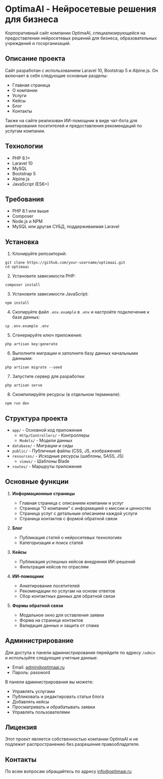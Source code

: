 # OptimaAI - Нейросетевые решения для бизнеса

Корпоративный сайт компании OptimaAI, специализирующейся на предоставлении нейросетевых решений для бизнеса, образовательных учреждений и госорганизаций.

## Описание проекта

Сайт разработан с использованием Laravel 10, Bootstrap 5 и Alpine.js. Он включает в себя следующие основные разделы:

- Главная страница
- О компании
- Услуги
- Кейсы
- Блог
- Контакты

Также на сайте реализован ИИ-помощник в виде чат-бота для анкетирования посетителей и предоставления рекомендаций по услугам компании.

## Технологии

- PHP 8.1+
- Laravel 10
- MySQL
- Bootstrap 5
- Alpine.js
- JavaScript (ES6+)

## Требования

- PHP 8.1 или выше
- Composer
- Node.js и NPM
- MySQL или другая СУБД, поддерживаемая Laravel

## Установка

1. Клонируйте репозиторий:
```
git clone https://github.com/your-username/optimaai.git
cd optimaai
```

2. Установите зависимости PHP:
```
composer install
```

3. Установите зависимости JavaScript:
```
npm install
```

4. Скопируйте файл `.env.example` в `.env` и настройте подключение к базе данных:
```
cp .env.example .env
```

5. Сгенерируйте ключ приложения:
```
php artisan key:generate
```

6. Выполните миграции и заполните базу данных начальными данными:
```
php artisan migrate --seed
```

7. Запустите сервер для разработки:
```
php artisan serve
```

8. Скомпилируйте ресурсы (в отдельном терминале):
```
npm run dev
```

## Структура проекта

- `app/` - Основной код приложения
  - `Http/Controllers/` - Контроллеры
  - `Models/` - Модели данных
- `database/` - Миграции и сиды
- `public/` - Публичные файлы (CSS, JS, изображения)
- `resources/` - Исходные ресурсы (шаблоны, SASS, JS)
  - `views/` - Шаблоны Blade
- `routes/` - Маршруты приложения

## Основные функции

1. **Информационные страницы**
   - Главная страница с описанием компании и услуг
   - Страница "О компании" с информацией о миссии и ценностях
   - Страница услуг с детальным описанием каждой услуги
   - Страница контактов с формой обратной связи

2. **Блог**
   - Публикация статей о нейросетевых технологиях
   - Категоризация и поиск статей

3. **Кейсы**
   - Публикация успешных кейсов внедрения ИИ-решений
   - Фильтрация кейсов по отраслям

4. **ИИ-помощник**
   - Анкетирование посетителей
   - Рекомендации по услугам на основе ответов
   - Сбор контактных данных для обратной связи

5. **Формы обратной связи**
   - Модальное окно для оставления заявки
   - Форма на странице контактов
   - Валидация данных и защита от спама

## Администрирование

Для доступа к панели администрирования перейдите по адресу `/admin` и используйте следующие учетные данные:

- Email: admin@optimaai.ru
- Пароль: password

В панели администрирования вы можете:
- Управлять услугами
- Публиковать и редактировать статьи блога
- Добавлять кейсы
- Просматривать и обрабатывать заявки
- Управлять пользователями

## Лицензия

Этот проект является собственностью компании OptimaAI и не подлежит распространению без разрешения правообладателя.

## Контакты

По всем вопросам обращайтесь по адресу info@optimaai.ru

